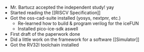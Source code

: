 - Mr. Bartucz accepted the independent study! yay
- Started reading the [[RISCV Specification]]
- Got the oss-cad-suite installed (yosys, nextpnr, etc.)
	- Re-learned how to build & program verilog for the iceFUN
	- Installed pico-ice-sdk aswell
- First draft of the paperwork done
- Did a little work on the framework for a software [[Simulator]]
- Got the RV32I toolchain installed